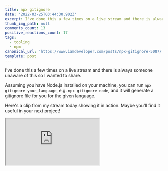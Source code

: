 ```yaml
---
title: npx gitignore
date: '2022-03-25T03:44:30.902Z'
excerpt: I've done this a few times on a live stream and there is always someone unaware of npx gitignore
thumb_img_path: null
comments_count: 13
positive_reactions_count: 17
tags:
  - tooling
  - npm
canonical_url: 'https://www.iamdeveloper.com/posts/npx-gitignore-5087/'
template: post
---
```


I've done this a few times on a live stream and there is always someone unaware of this so I wanted to share.

Assuming you have Node.js installed on your machine, you can run `npx gitignore your_language`, e.g. `npx gitignore node`, and it will generate a gitignore file for you for the given language.

Here's a clip from my stream today showing it in action. Maybe you'll find it useful in your next project!

<iframe
    src="https://player.twitch.tv/?video=1436774539&parent=www.iamdeveloper.com"
    allowfullscreen>
</iframe>
